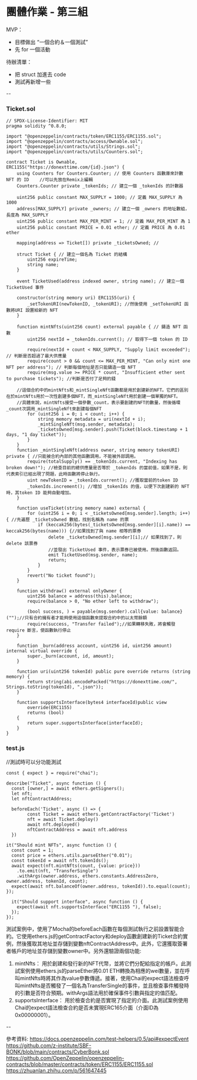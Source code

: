 # 團體作業 - 第三組

MVP：
* 目標做出 “一個合約＆一個測試”
* 先 for 一個活動

待辦清單：
* 把 struct 加進去 code
* 測試再新增一些

--


### Ticket.sol

```
// SPDX-License-Identifier: MIT
pragma solidity ^0.8.0;

import "@openzeppelin/contracts/token/ERC1155/ERC1155.sol"; 
import "@openzeppelin/contracts/access/Ownable.sol"; 
import "@openzeppelin/contracts/utils/Strings.sol"; 
import "@openzeppelin/contracts/utils/Counters.sol"; 

contract Ticket is Ownable, ERC1155("https://donexttime.com/{id}.json") { 
    using Counters for Counters.Counter; // 使用 Counters 函數庫來計數 NFT 的 ID    //可以先放在Remix上編輯
    Counters.Counter private _tokenIds; // 建立一個 _tokenIds 的計數器
    
    uint256 public constant MAX_SUPPLY = 1000; // 定義 MAX_SUPPLY 為 1000
    address[MAX_SUPPLY] private _owners; // 建立一個 _owners 的地址數組，長度為 MAX_SUPPLY
    uint256 public constant MAX_PER_MINT = 1; // 定義 MAX_PER_MINT 為 1
    uint256 public constant PRICE = 0.01 ether; // 定義 PRICE 為 0.01 ether
    
    mapping(address => Ticket[]) private _ticketsOwned; // 

    struct Ticket { // 建立一個名為 Ticket 的結構
        uint256 expireTime; 
        string name;
    }

    event TicketUsed(address indexed owner, string name); // 建立一個 TicketUsed 事件

    constructor(string memory uri) ERC1155(uri) {
        _setTokenURI(newTokenID, _tokenURI); //然後使用 _setTokenURI 函數將URI 設置給新的 NFT
    }

    function mintNfts(uint256 count) external payable { // 鑄造 NFT 函數
        uint256 nextId = _tokenIds.current(); // 取得下一個 token 的 ID

        require(nextId + count < MAX_SUPPLY, "Supply limit exceeded"); // 判斷是否超過了最大供應量
        require(count > 0 && count <= MAX_PER_MINT, "Can only mint one NFT per address"); // 判斷每個地址是否只能鑄造一個 NFT
        require(msg.value >= PRICE * count, "Insufficient ether sent to purchase tickets"); //判斷是否付了足夠的錢

    //這個合約中的mintNfts和_mintSingleNft函數都是用於創建新的NFT。它們的區別在於mintNfts用於一次性創建多個NFT，而_mintSingleNft用於創建一個單獨的NFT。
    //具體來說，mintNfts接受一個參數_count，表示要創建的NFT的數量，然後循環_count次調用_mintSingleNft來創建每個NFT
        for (uint256 i = 0; i < count; i++) {
            string memory metadata = uri(nextId + i);
            _mintSingleNft(msg.sender, metadata);
            _ticketsOwned[msg.sender].push(Ticket(block.timestamp + 1 days, "1 day ticket"));
        }
    }
    function _mintSingleNft(address owner, string memory tokenURI) private { //只能被合約內部的其他函數調用，不能被外部調用。
        require(totalSupply() == _tokenIds.current, "Indexing has broken down!"); //檢查目前的總供應量是否等於 _tokenIds 的當前值，如果不是，則代表索引已經出現了問題，此時函數將停止執行。
        uint newTokenID = _tokenIds.current(); //獲取當前的token ID
        _tokenIds.increment(); //增加 _tokenIds 的值，以便下次創建新的 NFT 時，其token ID 能夠自動增加。
    }
  
    function useTicket(string memory name) external {
        for (uint256 i = 0; i < _ticketsOwned[msg.sender].length; i++) { //先遍歷 _ticketsOwned 數組，找到名稱為 name 的票
            if (keccak256(bytes(_ticketsOwned[msg.sender][i].name)) == keccak256(bytes(name))) {//如果找到了與 name 相等的票券
                delete _ticketsOwned[msg.sender][i];// 如果找到了，則delete 該票券
                //並發出 TicketUsed 事件，表示票券已被使用。然後函數返回。
                emit TicketUsed(msg.sender, name);
                return;
            }
        }
        revert("No ticket found");
    }

    function withdraw() external onlyOwner {
        uint256 balance = address(this).balance;
        require(balance > 0, "No ether left to withdraw");

        (bool success, ) = payable(msg.sender).call{value: balance}("");//只有合約擁有者才能夠使用這個函數來提取合約中的以太幣餘額
        require(success, "Transfer failed");//如果轉移失敗，將會觸發 require 斷言，使函數執行停止
    }

    function _burn(address account, uint256 id, uint256 amount) internal virtual override {
        super._burn(account, id, amount);
    }

    function uri(uint256 tokenId) public pure override returns (string memory) {
        return string(abi.encodePacked("https://donexttime.com/", Strings.toString(tokenId), ".json"));
    }

    function supportsInterface(bytes4 interfaceId)public view
        override(ERC1155)
        returns (bool)
    {
        return super.supportsInterface(interfaceId);
    }
}
```



### test.js

//測試時可以分功能測試
```
const { expect } = require("chai");

describe("Ticket", async function () {
  const [owner,] = await ethers.getSigners();
  let nft;
  let nftContractAddress;
   
  beforeEach('Ticket', async () => {
        const Ticket = await ethers.getContractFactory('Ticket')
        nft = await Ticket.deploy()
        await nft.deployed()
        nftContractAddress = await nft.address
  })
    
it("Should mint NFTs", async function () {
  const count = 1;
  const price = ethers.utils.parseEther("0.01");
  const tokenId = await nft.tokenIds();
  await expect(nft.mintNfts(count, {value: price}))
    .to.emit(nft, "TransferSingle")
    .withArgs(owner.address, ethers.constants.AddressZero, owner.address, tokenId, count);
  expect(await nft.balanceOf(owner.address, tokenId)).to.equal(count);
});

  it("Should support interface", async function () {
    expect(await nft.supportsInterface("ERC1155 "), false);
  });
});

```

測試案例中，使用了Mocha的beforeEach函數在每個測試執行之前設置智能合約。它使用ethers.js的getContractFactory和deploy函數創建新的Ticket合約實例，然後獲取其地址並存儲到變數nftContractAddress中。此外，它還獲取簽署者帳戶的地址並存儲到變數owner中。另外還驗證兩個功能:
1. mintNfts：
用於創建和發行新的NFT代幣，並將它們分配給指定的帳戶。此測試案例使用ethers.js的parseEther將0.01 ETH轉換為相應的wei數量，並在呼叫mintNfts時將其作為value參數傳遞。接著，使用Chai的expect語法檢查呼叫mintNfts是否觸發了一個名為TransferSingle的事件，並且檢查事件觸發時的引數是否符合預期。withArgs語法用於確保事件引數與指定的值匹配。
1. supportsInterface：
用於檢查合約是否實現了指定的介面。此測試案例使用Chai的expect語法檢查合約是否未實現ERC165介面（介面ID為0x00000001）。



--

參考資料:
https://docs.openzeppelin.com/test-helpers/0.5/api#expectEvent
https://github.com/z-institute/SBF-BONK/blob/main/contracts/CyberBonk.sol
https://github.com/OpenZeppelin/openzeppelin-contracts/blob/master/contracts/token/ERC1155/ERC1155.sol
https://zhuanlan.zhihu.com/p/561647445